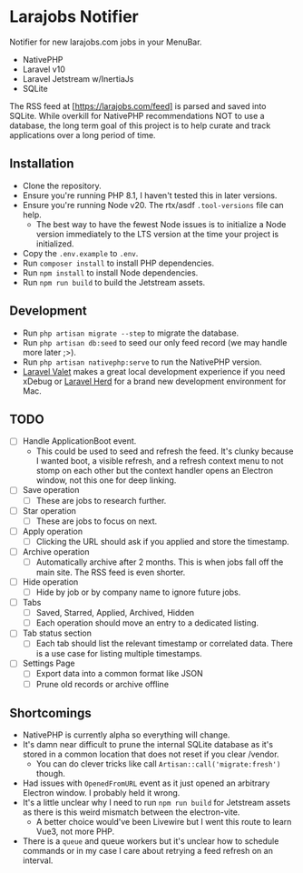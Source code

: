# Larajobs Notifier

Notifier for new larajobs.com jobs in your MenuBar.

* NativePHP
* Laravel v10
* Laravel Jetstream w/InertiaJs
* SQLite

The RSS feed at [https://larajobs.com/feed] is parsed and saved into SQLite. While overkill for NativePHP recommendations NOT to use a database,
the long term goal of this project is to help curate and track applications over a long period of time.

## Installation

* Clone the repository.
* Ensure you're running PHP 8.1, I haven't tested this in later versions.
* Ensure you're running Node v20. The rtx/asdf `.tool-versions` file can help.
    * The best way to have the fewest Node issues is to initialize a Node version immediately to the LTS version at the time your project is initialized.
* Copy the `.env.example` to `.env`.
* Run `composer install` to install PHP dependencies.
* Run `npm install` to install Node dependencies.
* Run `npm run build` to build the Jetstream assets.

## Development

* Run `php artisan migrate --step` to migrate the database.
* Run `php artisan db:seed` to seed our only feed record (we may handle more later ;>).
* Run `php artisan nativephp:serve` to run the NativePHP version.
* [Laravel Valet](https://laravel.com/docs/10.x/valet) makes a great local development experience if you need xDebug or [Laravel Herd](https://herd.laravel.com/) for a brand new development environment for Mac.

## TODO

* [ ] Handle ApplicationBoot event.
    * This could be used to seed and refresh the feed. It's clunky because I wanted boot, a visible refresh, and a refresh context menu to not stomp on each other but the context handler opens an Electron window, not this one for deep linking.
* [ ] Save operation
    * [ ] These are jobs to research further.
* [ ] Star operation
    * [ ] These are jobs to focus on next.
* [ ] Apply operation
    * [ ] Clicking the URL should ask if you applied and store the timestamp.
* [ ] Archive operation
    * [ ] Automatically archive after 2 months. This is when jobs fall off the main site. The RSS feed is even shorter.
* [ ] Hide operation
    * [ ] Hide by job or by company name to ignore future jobs.
* [ ] Tabs
    * [ ] Saved, Starred, Applied, Archived, Hidden
    * [ ] Each operation should move an entry to a dedicated listing.
* [ ] Tab status section
    * [ ] Each tab should list the relevant timestamp or correlated data. There is a use case for listing multiple timestamps.
* [ ] Settings Page
    * [ ] Export data into a common format like JSON
    * [ ] Prune old records or archive offline

## Shortcomings

* NativePHP is currently alpha so everything will change.
* It's damn near difficult to prune the internal SQLite database as it's stored in a common location that does not reset if you clear /vendor.
    * You can do clever tricks like call `Artisan::call('migrate:fresh')` though.
* Had issues with `OpenedFromURL` event as it just opened an arbitrary Electron window. I probably held it wrong.
* It's a little unclear why I need to run `npm run build` for Jetstream assets as there is this weird mismatch between the electron-vite.
    * A better choice would've been Livewire but I went this route to learn Vue3, not more PHP.
* There is a `queue` and queue workers but it's unclear how to schedule commands or in my case I care about retrying a feed refresh on an interval.
